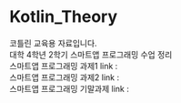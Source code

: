# Kotlin_Theory

코틀린 교육용 자료입니다.<br>
대학 4학년 2학기 스마트앱 프로그래밍 수업 정리<br>
스마트앱 프로그래밍 과제1 link : <br>
스마트앱 프로그래밍 과제2 link : <br>
스마트앱 프로그래밍 기말과제 link : <br>
